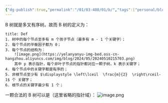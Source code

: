 ```yaml
---
{"dg-publish":true,"permalink":"/01/03-408/01/b/","tags":["personal/blog","algorithm/数据结构/有序表","algorithm/数据结构/有序表/平衡树/B树"]}
---
```


B 树就是多叉有序树。故而 B 树的定义为：
```ad-note
title: Def
1. 树中的每个节点至多有 m 个孩子节点（最多有 m - 1 个关键字）；
2. 每个节点的平衡因子都为 0；
3. 每个节点的结构为：
	![image.png](https://yelanyanyu-img-bed.oss-cn-hangzhou.aliyuncs.com/img/blog/2024/05/20240510215703.png)
	其中 p 表示指针，每个非叶子节点的指针都对应一颗子树，k 表示关键字；
4. 每个节点中的关键字都是有序的；
5. 非根节点至少有 $\displaystyle \left\lceil  \frac{m}{2}  \right\rceil-1$ 个 关键字；
6. 根节点的关键字最少有 1 个；
```


一颗合法的 B 树可以是（这里省略的指针域）：
![image.png](https://yelanyanyu-img-bed.oss-cn-hangzhou.aliyuncs.com/img/blog/2024/05/20240510220043.png)


